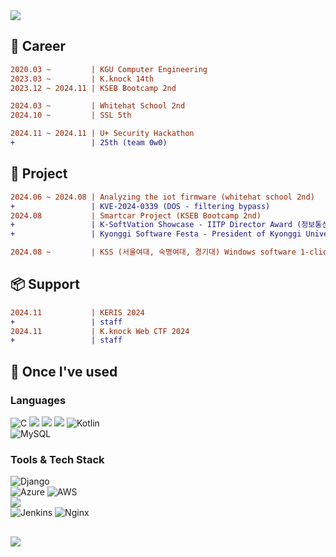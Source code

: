 <div align=left>
  <img src="https://capsule-render.vercel.app/api?type=Waving&color=FFA000&text=Welcome%20to%20Fluorite's%20GitHub&fontSize=40&height=150&section=header" />

## 🌱 Career
```diff
2020.03 ~         | KGU Computer Engineering
2023.03 ~         | K.knock 14th
2023.12 ~ 2024.11 | KSEB Bootcamp 2nd

2024.03 ~         | Whitehat School 2nd
2024.10 ~         | SSL 5th

2024.11 ~ 2024.11 | U+ Security Hackathon
+                 | 25th (team 0w0)


```
## 🚩 Project
```diff
2024.06 ~ 2024.08 | Analyzing the iot firmware (whitehat school 2nd)
+                 | KVE-2024-0339 (DOS - filtering bypass)
2024.08           | Smartcar Project (KSEB Bootcamp 2nd)
+                 | K-SoftVation Showcase - IITP Director Award (정보통신기획평가원장상 - 2nd)
+                 | Kyonggi Software Festa - President of Kyonggi University (경기대학교 총장상 - 2nd)

2024.08 ~         | KSS (서울여대, 숙명여대, 경기대) Windows software 1-click exploitation
```

## 📦 Support
```diff
2024.11           | KERIS 2024
+                 | staff
2024.11           | K.knock Web CTF 2024
+                 | staff
```

## 🔨 Once I've used
### Languages
![C](https://img.shields.io/badge/C-00599C?style=for-the-badge&logo=c&logoColor=white)
<img src="https://img.shields.io/badge/Java-ED8B00?style=for-the-badge&logo=openjdk&logoColor=white"> 
<img src="https://img.shields.io/badge/python-3776AB?style=for-the-badge&logo=python&logoColor=white"> 
<img src="https://img.shields.io/badge/PHP-777BB4?style=for-the-badge&logo=php&logoColor=white">
![Kotlin](https://img.shields.io/badge/kotlin-%237F52FF.svg?style=for-the-badge&logo=kotlin&logoColor=white)
<br>
![MySQL](https://img.shields.io/badge/mysql-4479A1.svg?style=for-the-badge&logo=mysql&logoColor=white)
### Tools & Tech Stack
![Django](https://img.shields.io/badge/django-%23092E20.svg?style=for-the-badge&logo=django&logoColor=white)
<br>
![Azure](https://img.shields.io/badge/azure-%230072C6.svg?style=for-the-badge&logo=microsoftazure&logoColor=white)
![AWS](https://img.shields.io/badge/AWS-%23FF9900.svg?style=for-the-badge&logo=amazon-aws&logoColor=white)
<br>
<img src="https://img.shields.io/badge/linux-FCC624?style=for-the-badge&logo=linux&logoColor=black"> 
<br>
![Jenkins](https://img.shields.io/badge/jenkins-%232C5263.svg?style=for-the-badge&logo=jenkins&logoColor=white)
![Nginx](https://img.shields.io/badge/nginx-%23009639.svg?style=for-the-badge&logo=nginx&logoColor=white)
##



<img src="https://capsule-render.vercel.app/api?type=waving&color=FFA000&height=150&section=footer" />

</div>


